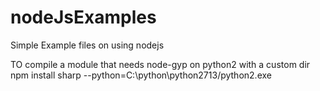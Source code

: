 # nodeJsExamples
Simple Example files on using nodejs

TO compile a module that needs node-gyp on python2 with a custom dir
npm install sharp --python=C:\python\python2713/python2.exe